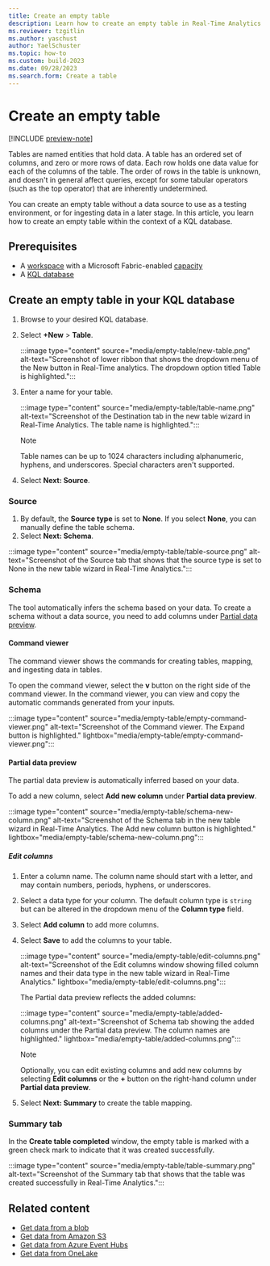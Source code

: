 ```yaml
---
title: Create an empty table
description: Learn how to create an empty table in Real-Time Analytics.
ms.reviewer: tzgitlin
ms.author: yaschust
author: YaelSchuster
ms.topic: how-to
ms.custom: build-2023
ms.date: 09/28/2023
ms.search.form: Create a table
---
```

# Create an empty table

[!INCLUDE [preview-note](../includes/preview-note.md)]

Tables are named entities that hold data. A table has an ordered set of columns, and zero or more rows of data. Each row holds one data value for each of the columns of the table. The order of rows in the table is unknown, and doesn't in general affect queries, except for some tabular operators (such as the top operator) that are inherently undetermined.

You can create an empty table without a data source to use as a testing environment, or for ingesting data in a later stage. In this article, you learn how to create an empty table within the context of a KQL database.

## Prerequisites

* A [workspace](../get-started/create-workspaces.md) with a Microsoft Fabric-enabled [capacity](../enterprise/licenses.md#capacity)
* A [KQL database](create-database.md)

## Create an empty table in your KQL database

1. Browse to your desired KQL database.
1. Select **+New** > **Table**.

    :::image type="content" source="media/empty-table/new-table.png" alt-text="Screenshot of lower ribbon that shows the dropdown menu of the New button in Real-Time analytics. The dropdown option titled Table is highlighted.":::

1. Enter a name for your table.

    :::image type="content" source="media/empty-table/table-name.png" alt-text="Screenshot of the Destination tab in the new table wizard in Real-Time Analytics. The table name is highlighted.":::

    > [!NOTE]
    > Table names can be up to 1024 characters including alphanumeric, hyphens, and underscores. Special characters aren't supported.

1. Select **Next: Source**.

### Source

1. By default, the **Source type** is set to **None**. If you select **None**, you can manually define the table schema.
1. Select **Next: Schema**.

:::image type="content" source="media/empty-table/table-source.png" alt-text="Screenshot of the Source tab that shows that the source type is set to None in the new table wizard in Real-Time Analytics.":::

### Schema

The tool automatically infers the schema based on your data. To create a schema without a data source, you need to add columns under [Partial data preview](#partial-data-preview).

#### Command viewer

The command viewer shows the commands for creating tables, mapping, and ingesting data in tables.

To open the command viewer, select the **v** button on the right side of the command viewer. In the command viewer, you can view and copy the automatic commands generated from your inputs.

:::image type="content" source="media/empty-table/empty-command-viewer.png" alt-text="Screenshot of the Command viewer. The Expand button is highlighted." lightbox="media/empty-table/empty-command-viewer.png":::

#### Partial data preview

The partial data preview is automatically inferred based on your data.

To add a new column, select **Add new column** under **Partial data preview**.

:::image type="content" source="media/empty-table/schema-new-column.png" alt-text="Screenshot of the Schema tab in the new table wizard in Real-Time Analytics. The Add new column button is highlighted." lightbox="media/empty-table/schema-new-column.png":::

##### Edit columns

1. Enter a column name. The column name should start with a letter, and may contain numbers, periods, hyphens, or underscores.
1. Select a data type for your column. The default column type is `string` but can be altered in the dropdown menu of the **Column type** field.
1. Select **Add column** to add more columns.

1. Select **Save** to add the columns to your table.

    :::image type="content" source="media/empty-table/edit-columns.png" alt-text="Screenshot of  the Edit columns window showing filled column names and their data type in the new table wizard in Real-Time Analytics." lightbox="media/empty-table/edit-columns.png":::

    The Partial data preview  reflects the added columns:

    :::image type="content" source="media/empty-table/added-columns.png" alt-text="Screenshot of Schema tab showing the added columns under the Partial data preview. The column names are highlighted." lightbox="media/empty-table/added-columns.png":::

    > [!NOTE]
    > Optionally, you can edit existing columns and  add new columns by selecting **Edit columns** or the **+** button on the right-hand column under **Partial data preview**.

1. Select **Next: Summary** to create the table mapping.

### Summary tab

In the **Create table completed** window, the empty table is marked with a green check mark to indicate that it was created successfully.

:::image type="content" source="media/empty-table/table-summary.png" alt-text="Screenshot of the Summary tab that shows that the table was created successfully in Real-Time Analytics.":::

## Related content

* [Get data from a blob](get-data-blob.md)
* [Get data from Amazon S3](get-data-amazon-s3.md)
* [Get data from Azure Event Hubs](get-data-event-hub.md)
* [Get data from OneLake](get-data-onelake.md)
